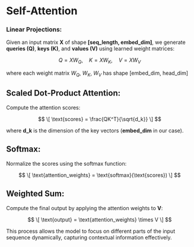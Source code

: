# Self-Attention

### Linear Projections:
Given an input matrix **X** of shape **[seq_length, embed_dim]**, we generate **queries (Q)**, **keys (K)**, and **values (V)** using learned weight matrices:

$$
Q = XW_Q, \quad K = XW_K, \quad V = XW_V
$$

where each weight matrix $W_Q$, $W_K$, $W_V$ has shape [embed_dim, head_dim]

## Scaled Dot-Product Attention:
Compute the attention scores:

$$
\[
\text{scores} = \frac{QK^T}{\sqrt{d_k}}
\]
$$

where **d_k** is the dimension of the key vectors (**embed_dim** in our case).

## Softmax:
Normalize the scores using the softmax function:

$$
\[
\text{attention_weights} = \text{softmax}(\text{scores})
\]
$$

## Weighted Sum:
Compute the final output by applying the attention weights to **V**:

$$
\[
\text{output} = \text{attention_weights} \times V
\]
$$

This process allows the model to focus on different parts of the input sequence dynamically, capturing contextual information effectively.
